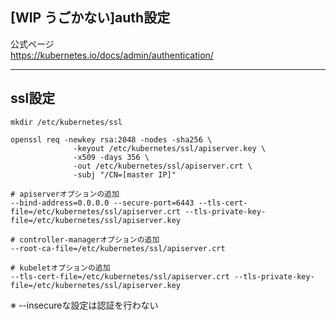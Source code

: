 ## [WIP うごかない]auth設定

公式ページ<br />
https://kubernetes.io/docs/admin/authentication/<br />

---

## ssl設定

```
mkdir /etc/kubernetes/ssl

openssl req -newkey rsa:2048 -nodes -sha256 \
              -keyout /etc/kubernetes/ssl/apiserver.key \
              -x509 -days 356 \
              -out /etc/kubernetes/ssl/apiserver.crt \
              -subj "/CN=[master IP]"
```

```
# apiserverオプションの追加
--bind-address=0.0.0.0 --secure-port=6443 --tls-cert-file=/etc/kubernetes/ssl/apiserver.crt --tls-private-key-file=/etc/kubernetes/ssl/apiserver.key

# controller-managerオプションの追加
--root-ca-file=/etc/kubernetes/ssl/apiserver.crt

# kubeletオプションの追加
--tls-cert-file=/etc/kubernetes/ssl/apiserver.crt --tls-private-key-file=/etc/kubernetes/ssl/apiserver.key
```
※ --insecureな設定は認証を行わない
